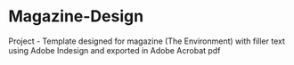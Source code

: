 # Magazine-Design
Project - Template designed for magazine (The Environment) with filler text using Adobe Indesign and exported in Adobe Acrobat pdf
